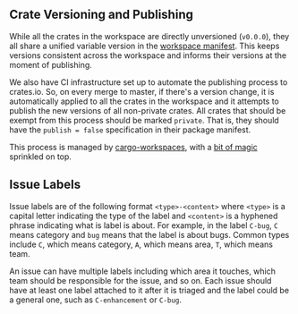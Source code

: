 ## Crate Versioning and Publishing

While all the crates in the workspace are directly unversioned (`v0.0.0`), they
all share a unified variable version in the [workspace manifest](Cargo.toml).
This keeps versions consistent across the workspace and informs their versions
at the moment of publishing.

We also have CI infrastructure set up to automate the publishing process to
crates.io.  So, on every merge to master, if there's a version change, it is
automatically applied to all the crates in the workspace and it attempts to
publish the new versions of all non-private crates.  All crates that should be
exempt from this process should be marked `private`.  That is, they should have
the `publish = false` specification in their package manifest.

This process is managed by
[cargo-workspaces](https://github.com/pksunkara/cargo-workspaces), with a [bit
of
magic](https://github.com/pksunkara/cargo-workspaces/compare/master...miraclx:grouping-and-exclusion#files_bucket)
sprinkled on top.

## Issue Labels

Issue labels are of the following format `<type>-<content>` where `<type>` is a
capital letter indicating the type of the label and `<content>` is a hyphened
phrase indicating what is label is about.  For example, in the label `C-bug`,
`C` means category and `bug` means that the label is about bugs.  Common types
include `C`, which means category, `A`, which means area, `T`, which means team.

An issue can have multiple labels including which area it touches, which team
should be responsible for the issue, and so on.  Each issue should have at least
one label attached to it after it is triaged and the label could be a general
one, such as `C-enhancement` or `C-bug`.

